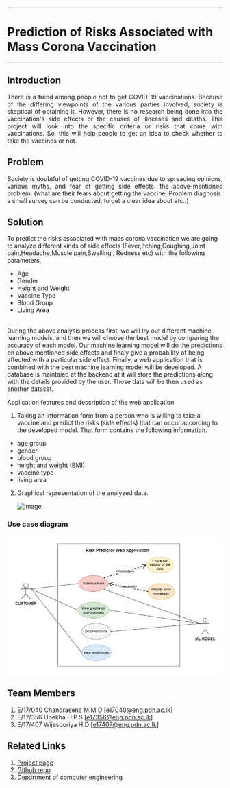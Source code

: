 ___
# Prediction of Risks Associated with Mass Corona Vaccination
___


## Introduction
<p align="justify">There is a trend among people not to get COVID-19 vaccinations. Because of the differing viewpoints of the various parties involved, society is skeptical of obtaining it. However, there is no research being done into the vaccination's side effects or the causes of illnesses and deaths. This project will look into the specific criteria or risks that come with vaccinations. So, this will help people to get an idea to check whether to take the vaccines or not. 

## Problem 
<p align="justify">Society is doubtful of getting COVID-19 vaccines due to spreading opinions,  various myths, and fear of getting side effects.
the above-mentioned problem. (what are their fears about getting the vaccine, 
Problem diagnosis: a small survey can be conducted, to get a clear idea about etc..)
	
## Solution
To predict the risks associated with mass corona vaccination we are going to analyze different kinds of side effects (Fever,Itching,Coughing,Joint pain,Headache,Muscle pain,Swelling , Redness etc) with the following parameters,

- Age
- Gender
- Height and Weight
- Vaccine Type
- Blood Group
- Living Area
<br>
During the above analysis process first, we will try out different machine learning models, and then we will choose the best model by comparing the accuracy of each model. Our machine learning model will do the predictions on above mentioned side effects and finaly give a probability of being affected with a particular side effect. Finally, a web application that is combined with the best machine learning model will be developed. A database is maintaied at the backend at it will store the predictions along with the details provided by the user. Those data will be then used as another dataset.

Application features and description of the web application

1. Taking an information form from a person who is willing to take a vaccine and predict the risks (side effects) that can occur according to the developed model. 
	That form contains the following information.
- age group
- gender
- blood group
- height and weight (BMI)
- vaccine type
- living area

2. Graphical representation of the analyzed data.



	![image](https://user-images.githubusercontent.com/86120874/158509012-761b08f7-da5e-4e20-9e14-671943426ae0.png)

	
### Use case diagram
<center> <img src='Diagrams/UML/6sp_uml.drawio.png'> </img> </center>


## Team Members
1. E/17/040 Chandrasena M.M.D [[e17040@eng.pdn.ac.lk](mailto:e17040@eng.pdn.ac.lk)]
2. E/17/356 Upekha H.P.S [[e17356@eng.pdn.ac.lk](mailto:e17356@eng.pdn.ac.lk)]
3. E/17/407 Wijesooriya H.D [[e17407@eng.pdn.ac.lk](mailto:e17407@eng.pdn.ac.lk)]


## Related Links


1. [Project page](https://cepdnaclk.github.io/e17-co328-Prediction-of-risks-associated-with-mass-corona-vaccination/ )
2. [Github repo](https://github.com/cepdnaclk/e17-co328-Prediction-of-risks-associated-with-mass-corona-vaccination)
3. [Department of computer engineering](http://www.ce.pdn.ac.lk/)




